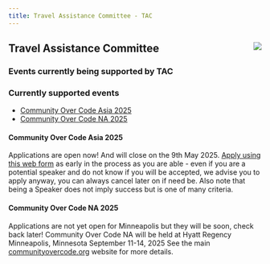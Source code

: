 ```yaml
---
title: Travel Assistance Committee - TAC
---
```


<div class="jumbotron">
<a href="https://www.apache.org/events/current-event.html"><img src="https://www.apache.org/events/current-event-125x125.png" style="float: right;"/></a>

## Travel Assistance Committee

### Events currently being supported by TAC

</div>

<a name="Index-Startingpoints"></a>

### Currently supported events

 * [Community Over Code Asia 2025](#community-over-code-asia-2025)
 * [Community Over Code NA 2025](#community-over-code-na-2025)


#### Community Over Code Asia 2025
Applications are open now! And will close on the 9th May 2025.
[Apply using this web form](https://tac-apply.apache.org) as early in the process as you are able - even if you are a potential speaker
and do not know if you will be accepted, we advise you to apply anyway, you can always
cancel later on if need be. Also note that being a Speaker does not imply success but is
one of many criteria.

#### Community Over Code NA 2025
Applications are not yet open for Minneapolis but they will be soon, check back later!
Community Over Code NA will be held at Hyatt Regency Minneapolis, Minnesota September 11-14, 2025
See the main [communityovercode.org](https://communityovercode.org) website for more details.
</div>

